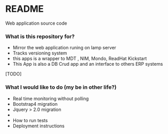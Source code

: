 # README #

Web application source code

### What is this repository for? ###

* Mirror the web application runing on lamp server
* Tracks versioning system
* this apps is a wrapper to MDT , NIM, Mondo, ReadHat Kickstart
* This App is also a DB Crud app and an interface to others ERP systems


[TODO]
### What I would like to do (my be in other life?) ###

* Real time monitoring without polling
* Bootstrap4 migration
* Jquery > 2.0 migration
* 
* How to run tests
* Deployment instructions
